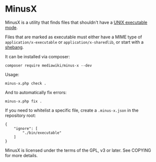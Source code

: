 MinusX
======

MinusX is a utility that finds files that shouldn't have a
[UNIX executable mode](https://en.wikipedia.org/wiki/Modes_(Unix)).

Files that are marked as executable must either have a MIME type of
`application/x-executable` or `application/x-sharedlib`, or start with
a [shebang](https://en.wikipedia.org/wiki/Shebang_(Unix)).

It can be installed via composer:

`composer require mediawiki/minus-x --dev`

Usage:

`minus-x.php check .`

And to automatically fix errors:

`minus-x.php fix .`


If you need to whitelist a specific file, create a `.minus-x.json` in
the repository root:

```
{
	"ignore": [
		"./bin/executable"
	]
}
```


MinusX is licensed under the terms of the GPL, v3 or later. See COPYING
for more details.
